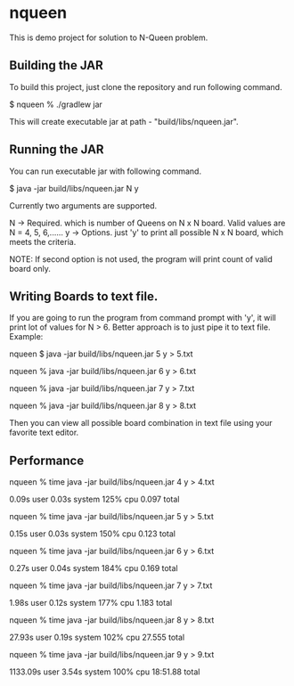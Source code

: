 # nqueen

This is demo project for solution to N-Queen problem.

## Building the JAR

To build this project, just clone the repository and run following command.

$ nqueen % ./gradlew jar

This will create executable jar at path - "build/libs/nqueen.jar".

## Running the JAR

You can run executable jar with following command.

$ java -jar build/libs/nqueen.jar N y

Currently two arguments are supported. 

N -> Required. which is number of Queens on N x N board. Valid values are N = 4, 5, 6,......
y -> Options. just 'y' to print all possible N x N board, which meets the criteria.

NOTE: If second option is not used, the program will print  count of valid board only.

## Writing Boards to text file.

If you are going to run the program from command prompt with 'y', it will print lot of values for N > 6. Better approach is to just pipe it to text file. Example:

 nqueen $ java -jar build/libs/nqueen.jar 5 y > 5.txt
 
 nqueen % java -jar build/libs/nqueen.jar 6 y > 6.txt
 
 nqueen % java -jar build/libs/nqueen.jar 7 y > 7.txt
 
 nqueen % java -jar build/libs/nqueen.jar 8 y > 8.txt

Then you can view all possible board combination in text file using your favorite text editor.

## Performance

nqueen % time java -jar build/libs/nqueen.jar 4 y > 4.txt

0.09s user 0.03s system 125% cpu 0.097 total

nqueen % time java -jar build/libs/nqueen.jar 5 y > 5.txt

0.15s user 0.03s system 150% cpu 0.123 total

nqueen % time java -jar build/libs/nqueen.jar 6 y > 6.txt

0.27s user 0.04s system 184% cpu 0.169 total

nqueen % time java -jar build/libs/nqueen.jar 7 y > 7.txt

1.98s user 0.12s system 177% cpu 1.183 total

nqueen % time java -jar build/libs/nqueen.jar 8 y > 8.txt

27.93s user 0.19s system 102% cpu 27.555 total

nqueen % time java -jar build/libs/nqueen.jar 9 y > 9.txt

1133.09s user 3.54s system 100% cpu 18:51.88 total
